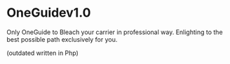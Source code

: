 # OneGuidev1.0
Only OneGuide to Bleach your carrier in professional way. Enlighting to the best possible path exclusively for you.

(outdated written in Php)
